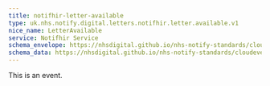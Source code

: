 ```yaml
---
title: notifhir-letter-available
type: uk.nhs.notify.digital.letters.notifhir.letter.available.v1
nice_name: LetterAvailable
service: Notifhir Service
schema_envelope: https://nhsdigital.github.io/nhs-notify-standards/cloudevents/nhs-notify-example-event.schema.json
schema_data: https://nhsdigital.github.io/nhs-notify-standards/cloudevents/nhs-notify-example-event-data.schema.json
---
```


This is an event.
